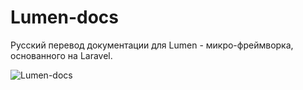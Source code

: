 # Lumen-docs

Русский перевод документации для Lumen - микро-фреймворка, основанного на Laravel.

![Lumen-docs](http://dl.softroot.ru/screenshots/lumen-doc-pic.png)
